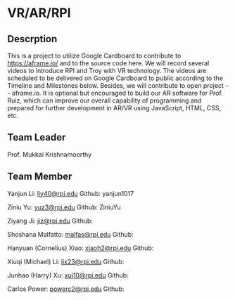 # VR/AR/RPI

## Descrption

This is a project to utilize Google Cardboard to contribute to  https://aframe.io/ and to the source code here.
We will record several videos to introduce RPI and Troy with VR technology. The videos are scheduled to be delivered on Google Cardboard to public according to the Timeline and Milestones below. Besides, we will contribute to open project -- aframe.io. It is optional but encouraged to build our AR software for Prof. Ruiz, which can improve our overall capability of programming and prepared for further development in AR/VR using JavaScript, HTML, CSS, etc.

## Team Leader

Prof. Mukkai Krishnamoorthy

## Team Member

Yanjun Li: liy40@rpi.edu Github: yanjun1017

Ziniu Yu: yuz3@rpi.edu Github: ZiniuYu

Ziyang Ji: jiz@rpi.edu Github:

Shoshana Malfatto: malfas@rpi.edu Github:

Hanyuan (Cornelius) Xiao: xiaoh2@rpi.edu Github:

Xiuqi (Michael) Li: lix23@rpi.edu Github:

Junhao (Harry) Xu: xuj10@rpi.edu Github:

Carlos Power: powerc2@rpi.edu Github:
